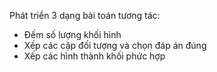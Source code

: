 Phát triển 3 dạng bài toán tương tác:
- Đếm số lượng khối hình
- Xếp các cặp đối tượng và chọn đáp án đúng
- Xếp các hình thành khối phức hợp
